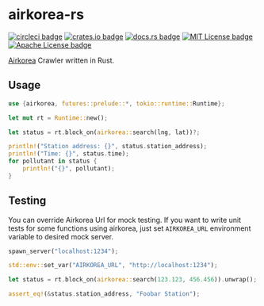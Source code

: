 # airkorea-rs

[![circleci badge]][circleci]
[![crates.io badge]][crates.io]
[![docs.rs badge]][docs.rs]
[![MIT License badge]](LICENSE-MIT)
[![Apache License badge]](LICENSE-APACHE)

[Airkorea](http://www.airkorea.or.kr) Crawler written in Rust.

## Usage

```rust
use {airkorea, futures::prelude::*, tokio::runtime::Runtime};

let mut rt = Runtime::new();

let status = rt.block_on(airkorea::search(lng, lat))?;

println!("Station address: {}", status.station_address);
println!("Time: {}", status.time);
for pollutant in status {
    println!("{}", pollutant);
}
```

## Testing

You can override Airkorea Url for mock testing.
If you want to write unit tests for some functions using airkorea,
just set `AIRKOREA_URL` environment variable to desired mock server.

```rust
spawn_server("localhost:1234");

std::env::set_var("AIRKOREA_URL", "http://localhost:1234");

let status = rt.block_on(airkorea::search(123.123, 456.456)).unwrap();

assert_eq!(&status.station_address, "Foobar Station");
```

[circleci]: https://circleci.com/gh/pbzweihander/airkorea-rs
[circleci badge]: https://circleci.com/gh/pbzweihander/airkorea-rs.svg?style=shield
[crates.io]: https://crates.io/crates/airkorea
[crates.io badge]: https://badgen.net/crates/v/airkorea
[docs.rs]: https://docs.rs/airkorea
[docs.rs badge]: https://docs.rs/airkorea/badge.svg
[MIT License badge]: https://badgen.net/badge/license/MIT/blue
[Apache License badge]: https://badgen.net/badge/license/Apache-2.0/blue
